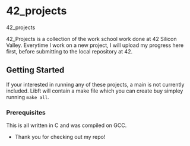 # 42_projects
42_projects

42_Projects is a collection of the work school work done at 42 Silicon Valley. Everytime I work on a new project,
I will upload my progress here first, before submitting to the local repository at 42.

## Getting Started

If your interested in running any of these projects, a main is not currently included. 
Libft will contain a make file which you can create buy simpley running ``` make all ```.

### Prerequisites

This is all written in C and was compiled on GCC.


* Thank you for checking out my repo!
